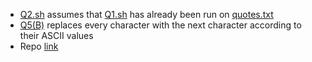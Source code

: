 - [Q2.sh](q2.sh) assumes that [Q1.sh](q1.sh) has already been run on [quotes.txt](https://gist.github.com/95ych/48d4cfc8d4014ec9d709bbfc5d3b2057)
- [Q5(B)](q5.sh) replaces every character with the next character according to their ASCII values
- Repo [link](https://github.com/sinistration/iss-ass1)